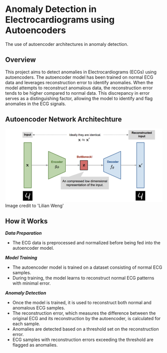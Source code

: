 # Anomaly Detection in Electrocardiograms using Autoencoders
The use of autoencoder architectures in anomaly detection.

## Overview
This project aims to detect anomalies in Electrocardiograms (ECGs) using autoencoders. The autoencoder model has been trained on normal ECG data and leverages reconstruction error to identify anomalies. When the model attempts to reconstruct anomalous data, the reconstruction error tends to be higher compared to normal data. This discrepancy in error serves as a distinguishing factor, allowing the model to identify and flag anomalies in the ECG signals.

## Autoencoder Network Architechture
![RAG](ae.png)
Image credit to 'Lilian Weng'

## How it Works
<i><b>Data Preparation</b></i><br/>
- The ECG data is preprocessed and normalized before being fed into the autoencoder model.<br/>

<i><b>Model Training</i></b><br/>
- The autoencoder model is trained on a dataset consisting of normal ECG samples.
- During training, the model learns to reconstruct normal ECG patterns with minimal error.<br/>

<i><b>Anomaly Detection</i></b><br/>
- Once the model is trained, it is used to reconstruct both normal and anomalous ECG samples.
- The reconstruction error, which measures the difference between the original ECG and its reconstruction by the autoencoder, is calculated for each sample.
- Anomalies are detected based on a threshold set on the reconstruction error.
- ECG samples with reconstruction errors exceeding the threshold are flagged as anomalies.




